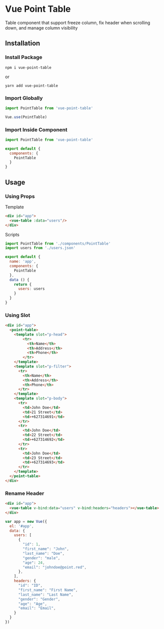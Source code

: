 # Vue Point Table

Table component that support freeze column, fix header when scrolling down, and manage column visibility

## Installation

### Install Package

```
npm i vue-point-table
```

or

```
yarn add vue-point-table
```

### Import Globally

```javascript
import PointTable from 'vue-point-table'

Vue.use(PointTable)
```

### Import Inside Component

```javascript
import PointTable from 'vue-point-table'

export default {
  components: {
    PointTable
  }
}
```

## Usage

### Using Props

Template

```html
<div id="app">
  <vue-table :data="users"/>
</div>
```

Scripts

```javascript
import PointTable from './components/PointTable'
import users from './users.json'

export default {
  name: 'app',
  components: {
    PointTable
  },
  data () {
    return {
      users: users
    }
  }
}
```

### Using Slot

```html
<div id="app">
  <point-table>
    <template slot="p-head">
        <tr>
          <th>Name</th>
          <th>Address</th>
          <th>Phone</th>
        </tr>
    </template>
    <template slot="p-filter">
      <tr>
        <th>Name</th>
        <th>Address</th>
        <th>Phone</th>
      </tr>
    </template>
    <template slot="p-body">
      <tr>
        <td>John Doe</td>
        <td>21 Street</td>
        <td>+627314691</td>
      </tr>
      <tr>
        <td>John Doe</td>
        <td>22 Street</td>
        <td>+627314692</td>
      </tr>
      <tr>
        <td>John Doe</td>
        <td>23 Street</td>
        <td>+627314693</td>
      </tr>
    </template>
  </point-table>
</div>
```

### Rename Header

```html
<div id="app">
  <vue-table v-bind:data="users" v-bind:headers="headers"></vue-table>
</div>
```

```javascript
var app = new Vue({
  el: '#app',
  data: {
    users: [
      {
        "id": 1,
        "first_name": "John",
        "last_name": "Doe",
        "gender": "male",
        "age": 24,
        "email": "johndoe@point.red",
      },      
    ],
    headers: {
      "id": "ID",
      "first_name": "First Name",
      "last_name": "Last Name",
      "gender": "Gender",
      "age": "Age",
      "email": "Email",
    }
  }
})
```